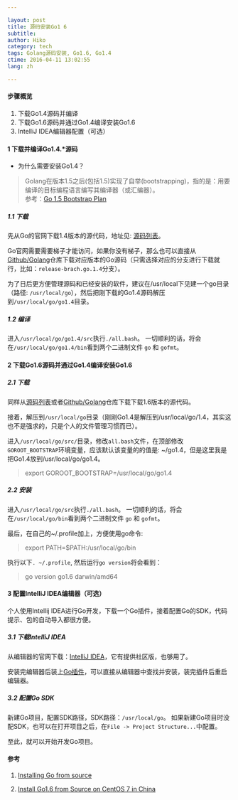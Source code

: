 ```yaml
---

layout: post  
title: 源码安装Go1 6  
subtitle:   
author: Hiko  
category: tech
tags: Golang源码安装, Go1.6, Go1.4  
ctime: 2016-04-11 13:02:55  
lang: zh  

---
```


#### 步骤概览

1. 下载Go1.4源码并编译
2. 下载Go1.6源码并通过Go1.4编译安装Go1.6
3. IntelliJ IDEA编辑器配置（可选）

#### 1 下载并编译Go1.4.*源码

 - 为什么需要安装Go1.4？

> Golang在版本1.5之后(包括1.5)实现了自举(bootstrapping)，指的是：用要编译的目标编程语言编写其编译器（或汇编器）。  
参考：[Go 1.5 Bootstrap Plan](https://docs.google.com/document/d/1OaatvGhEAq7VseQ9kkavxKNAfepWy2yhPUBs96FGV28/edit)

##### 1.1 下载

先从Go的官网下载1.4版本的源代码，地址见: [源码列表](https://golang.org/dl/)。  

Go官网需要需要梯子才能访问，如果你没有梯子，那么也可以直接从[Github/Golang](https://github.com/golang/go)仓库下载对应版本的Go源码（只需选择对应的分支进行下载就行，比如：`release-brach.go.1.4`分支）。

为了日后更方便管理源码和已经安装的软件，建议在/usr/local下见建一个go目录（路径: `/usr/local/go`），然后把刚下载的Go1.4源码解压到`/usr/local/go/go1.4`目录。


##### 1.2 编译

进入`/usr/local/go/go1.4/src`执行`./all.bash`。
一切顺利的话，将会在`/usr/local/go/go1.4/bin`看到两个二进制文件 `go` 和 `gofmt`。

#### 2 下载Go1.6源码并通过Go1.4编译安装Go1.6

##### 2.1 下载

同样从[源码列表](https://golang.org/dl/)或者[Github/Golang](https://github.com/golang/go)仓库下载下载1.6版本的源代码。

接着，解压到`/usr/local/go`目录（刚刚Go1.4是解压到/usr/local/go/1.4，其实这也不是强求的，只是个人的文件管理习惯而已）。

进入`/usr/local/go/src/`目录，修改`all.bash`文件，在顶部修改`GOROOT_BOOTSTRAP`环境变量，应该默认该变量的的值是: ~/go1.4，但是这里我是把Go1.4放到/usr/local/go/go1.4。 

> export GOROOT_BOOTSTRAP=/usr/local/go/go1.4

##### 2.2 安装

进入`/usr/local/go/src`执行`./all.bash`。
一切顺利的话，将会在`/usr/local/go/bin`看到两个二进制文件 `go` 和 `gofmt`。

最后，在自己的~/.profile加上，方便使用go命令:  

> export PATH=$PATH:/usr/local/go/bin

执行以下`. ~/.profile`, 然后运行`go version`将会看到：

> go version go1.6 darwin/amd64

#### 3 配置IntelliJ IDEA编辑器（可选）

个人使用Intellij IDEA进行Go开发，下载一个Go插件，接着配置Go的SDK，代码提示、包的自动导入都很方便。

##### 3.1 下载IntelliJ IDEA

从编辑器的官网下载：[IntelliJ IDEA](https://www.jetbrains.com/idea/#chooseYourEdition)，它有提供社区版，也够用了。

安装完编辑器后装上[Go插件](https://github.com/go-lang-plugin-org)，可以直接从编辑器中查找并安装，装完插件后重启编辑器。

##### 3.2 配置Go SDK

新建Go项目，配置SDK路径，SDK路径：`/usr/local/go`。
如果新建Go项目时没配SDK，也可以在打开项目之后，在`File -> Project Structure...`中配置。

至此，就可以开始开发Go项目。


#### 参考

1. [Installing Go from source](https://golang.org/doc/install/source)

2. [Install Go1.6 from Source on CentOS 7 in China](https://github.com/northbright/Notes/blob/master/Golang/china/install-go1.6-from-source-on-centos7-in-china.md)